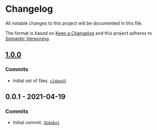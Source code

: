 # Changelog

All notable changes to this project will be documented in this file.

The format is based on [Keep a Changelog](https://keepachangelog.com/en/1.0.0/)
and this project adheres to [Semantic Versioning](https://semver.org/spec/v2.0.0.html).

## [1.0.0](https://github.com/ecphp/php-conventions/compare/0.0.1...1.0.0)

### Commits

- Initial set of files. [`c2abad3`](https://github.com/ecphp/php-conventions/commit/c2abad3363d529684e670e1ee3275e6548d54635)

## 0.0.1 - 2021-04-19

### Commits

- Initial commit. [`3b4aba1`](https://github.com/ecphp/php-conventions/commit/3b4aba1d393f7c8acf1d3a814facd90babc72c2e)
